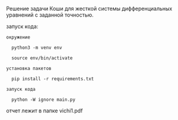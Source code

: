 Решение задачи Коши для жесткой системы дифференциальных уравнений с заданной точностью.


запуск кода:

    окружение
    
      python3 -m venv env
    
      source env/bin/activate
    
    установка пакетов
    
      pip install -r requirements.txt
    
    запуск кода
    
      python -W ignore main.py
  


отчет лежит в папке vichi1.pdf
